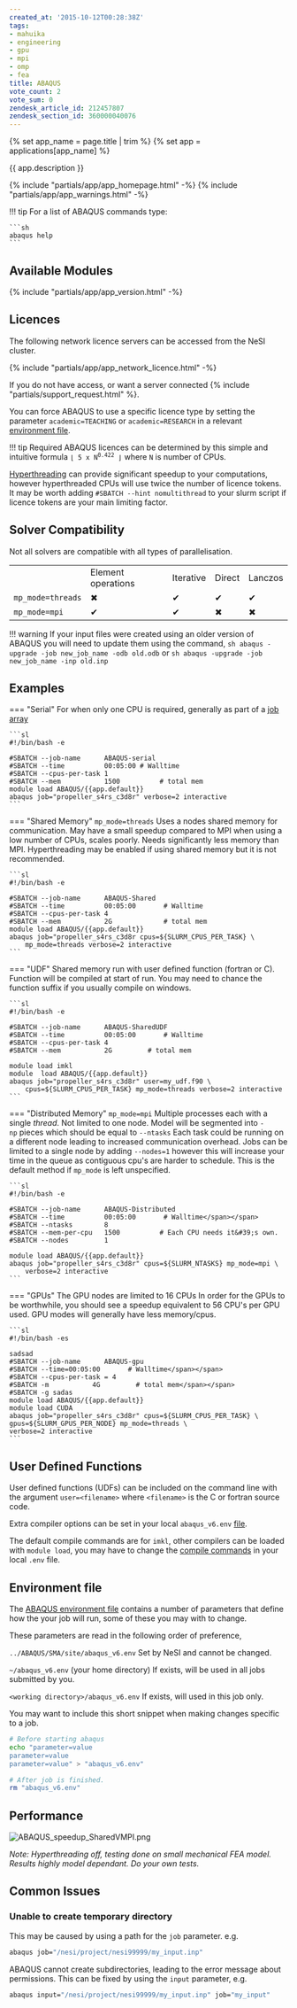```yaml
---
created_at: '2015-10-12T00:28:38Z'
tags:
- mahuika
- engineering
- gpu
- mpi
- omp
- fea
title: ABAQUS
vote_count: 2
vote_sum: 0
zendesk_article_id: 212457807
zendesk_section_id: 360000040076
---
```


{% set app_name = page.title | trim %}
{% set app = applications[app_name] %}

{{ app.description }}

{% include "partials/app/app_homepage.html" -%}
{% include "partials/app/app_warnings.html" -%}

!!! tip
    For a list of ABAQUS commands type:

    ```sh
    abaqus help
    ```

## Available Modules

{% include "partials/app/app_version.html" -%}

## Licences

The following network licence servers can be accessed from the NeSI cluster.

{% include "partials/app/app_network_licence.html" -%}

If you do not have access, or want a server connected {% include "partials/support_request.html" %}.

You can force ABAQUS to use a specific licence type by setting the
parameter `academic=TEACHING` or `academic=RESEARCH` in a relevant
[environment file](#environment-file).

!!! tip
     Required ABAQUS licences can be determined by this simple and
     intuitive formula <code>⌊ 5 x N<sup>0.422</sup> ⌋</code> where `N` is number
     of CPUs.

[Hyperthreading](../../Scientific_Computing/Running_Jobs_on_Maui_and_Mahuika/Hyperthreading.md)
can provide significant speedup to your computations, however
hyperthreaded CPUs will use twice the number of licence tokens. It may
be worth adding `#SBATCH --hint nomultithread` to your slurm script if
licence tokens are your main limiting factor.

## Solver Compatibility

Not all solvers are compatible with all types of parallelisation.

|                   |                    |           |        |         |
|-------------------|--------------------|-----------|--------|---------|
|                   | Element operations | Iterative | Direct | Lanczos |
| `mp_mode=threads` | ✖                  | ✔        | ✔     | ✔       |
| `mp_mode=mpi`     | ✔                  | ✔        | ✖     | ✖       |

!!! warning
     If your input files were created using an older version of ABAQUS you
     will need to update them using the command,
     ``` sh
     abaqus -upgrade -job new_job_name -odb old.odb
     ```
     or
     ``` sh
     abaqus -upgrade -job new_job_name -inp old.inp
     ```

## Examples

=== "Serial"
    For when only one CPU is required, generally as part of
    a [job array](../../Getting_Started/Next_Steps/Parallel_Execution.md#job-arrays)

    ```sl
    #!/bin/bash -e

    #SBATCH --job-name      ABAQUS-serial
    #SBATCH --time          00:05:00 # Walltime
    #SBATCH --cpus-per-task 1
    #SBATCH --mem           1500          # total mem
    module load ABAQUS/{{app.default}}
    abaqus job="propeller_s4rs_c3d8r" verbose=2 interactive
    ```

=== "Shared Memory"
    `mp_mode=threads`
    Uses a nodes shared memory for communication.
    May have a small speedup compared to MPI when using a low number of
    CPUs, scales poorly. Needs significantly less memory than MPI.
    Hyperthreading may be enabled if using shared memory but it is not
    recommended.

    ```sl
    #!/bin/bash -e

    #SBATCH --job-name      ABAQUS-Shared
    #SBATCH --time          00:05:00       # Walltime
    #SBATCH --cpus-per-task 4
    #SBATCH --mem           2G             # total mem
    module load ABAQUS/{{app.default}}
    abaqus job="propeller_s4rs_c3d8r cpus=${SLURM_CPUS_PER_TASK} \
        mp_mode=threads verbose=2 interactive
    ```

=== "UDF"
    Shared memory run with user defined function (fortran or C).
    Function will be compiled at start of run.
    You may need to chance the function suffix if you usually compile on windows.

    ```sl
    #!/bin/bash -e

    #SBATCH --job-name      ABAQUS-SharedUDF
    #SBATCH --time          00:05:00       # Walltime
    #SBATCH --cpus-per-task 4
    #SBATCH --mem           2G         # total mem

    module load imkl
    module  load ABAQUS/{{app.default}}
    abaqus job="propeller_s4rs_c3d8r" user=my_udf.f90 \
        cpus=${SLURM_CPUS_PER_TASK} mp_mode=threads verbose=2 interactive
    ```

=== "Distributed Memory"
    `mp_mode=mpi`
    Multiple processes each with a single *thread*. Not limited to one node.
    Model will be segmented into `-np` pieces which
    should be equal to `--ntasks`
    Each task could be running on a different node leading to increased
    communication overhead. Jobs can be limited to a single node by adding `--nodes=1` however this will increase your time in the
    queue as contiguous cpu's are harder to schedule.
    This is the default method if `mp_mode` is left
    unspecified.

    ```sl
    #!/bin/bash -e
    
    #SBATCH --job-name      ABAQUS-Distributed 
    #SBATCH --time          00:05:00       # Walltime</span></span>
    #SBATCH --ntasks        8
    #SBATCH --mem-per-cpu   1500          # Each CPU needs it&#39;s own.
    #SBATCH --nodes         1
    
    module load ABAQUS/{{app.default}}
    abaqus job="propeller_s4rs_c3d8r" cpus=${SLURM_NTASKS} mp_mode=mpi \
        verbose=2 interactive
    ```

=== "GPUs"
    The GPU nodes are limited to 16 CPUs
    In order for the GPUs to be worthwhile, you should see a speedup
    equivalent to 56 CPU's per GPU used. GPU modes will
    generally have less memory/cpus.

    ```sl
    #!/bin/bash -es

    sadsad
    #SBATCH --job-name      ABAQUS-gpu
    #SBATCH --time=00:05:00       # Walltime</span></span>
    #SBATCH --cpus-per-task = 4
    #SBATCH -m           4G         # total mem</span></span>
    #SBATCH -g sadas
    module load ABAQUS/{{app.default}}
    module load CUDA
    abaqus job="propeller_s4rs_c3d8r" cpus=${SLURM_CPUS_PER_TASK} \
    gpus=${SLURM_GPUS_PER_NODE} mp_mode=threads \
    verbose=2 interactive
    ```

## User Defined Functions

User defined functions (UDFs) can be included on the command line with
the argument `user=<filename>` where `<filename>` is the C or fortran
source code.

Extra compiler options can be set in your local `abaqus_v6.env` [file](#environment-file).

The default compile commands are for `imkl`, other compilers can be
loaded with `module load`, you may have to change the [compile
commands](../../Scientific_Computing/HPC_Software_Environment/Compiling_software_on_Mahuika.md)
in your local `.env` file.

## Environment file

The [ABAQUS environment
file](http://media.3ds.com/support/simulia/public/v613/installation-and-licensing-guides/books/sgb/default.htm?startat=ch04s01.html) contains
a number of parameters that define how the your job will run, some of
these you may with to change.

These parameters are read in the following order of preference,

`../ABAQUS/SMA/site/abaqus_v6.env` Set by NeSI and cannot be changed.

`~/abaqus_v6.env` (your home directory) If exists, will be used in all
jobs submitted by you.

`<working directory>/abaqus_v6.env` If exists, will used in this job
only.

You may want to include this short snippet when making changes specific
to a job.

``` sh
# Before starting abaqus
echo "parameter=value
parameter=value
parameter=value" > "abaqus_v6.env"

# After job is finished.
rm "abaqus_v6.env"
```

## Performance

![ABAQUS\_speedup\_SharedVMPI.png](../../assets/images/ABAQUS.png)

*Note: Hyperthreading off, testing done on small mechanical FEA model.
Results highly model dependant. Do your own tests.*

## Common Issues

### Unable to create temporary directory

This may be caused by using a path for the `job` parameter. e.g.

```sh
abaqus job="/nesi/project/nesi99999/my_input.inp"
```

ABAQUS cannot create subdirectories, leading to the error message about permissions.
This can be fixed by using the `input` parameter, e.g.

```sh
abaqus input="/nesi/project/nesi99999/my_input.inp" job="my_input"
```
